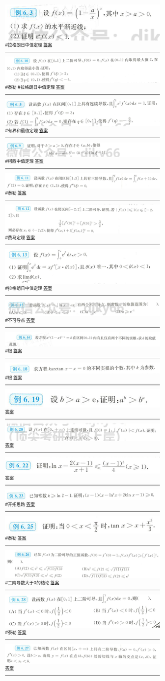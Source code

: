 ![](附件/Pasted%20image%2020220926104240.png)
#拉格朗日中值定理
[答案](高数18讲/答案.md#^w35sll)

----
![](附件/Pasted%20image%2020220926105847.png)
#泰勒 #拉格朗日中值定理 
[答案](高数18讲/答案.md#^k049o8)

---
![](附件/Pasted%20image%2020220926145401.png)
#有界和最值定理
[答案](高数18讲/答案.md#^is4e6r)

---
![](附件/Pasted%20image%2020220926154142.png)
#柯西中值定理
[答案](高数18讲/答案.md#^kz2bak)

---
![](附件/Pasted%20image%2020220926154730.png)
#泰勒 
[答案](高数18讲/答案.md#^x404mj)

---
![](附件/Pasted%20image%2020220926154838.png)
#费马定理
[答案](高数18讲/答案.md#^f4d30y)

---
![](附件/Pasted%20image%2020220926155027.png)
#拉格朗日中值定理 
[答案](高数18讲/答案.md#^uid4dm)

---
![](附件/Pasted%20image%2020220926155153.png)
#不可导点
[答案](高数18讲/答案.md#^cka9yi)

---
![](附件/Pasted%20image%2020220926155308.png)
#根
[答案](高数18讲/答案.md#^cboitk)

---
![](附件/Pasted%20image%2020220926155358.png)
#根 
[答案](高数18讲/答案.md#^o3530e)

---
![](附件/Pasted%20image%2020220927093854.png)
[答案](高数18讲/答案.md#^iuhvam)

---
![](附件/Pasted%20image%2020220927094150.png)
[答案](高数18讲/答案.md#^ydny0u)

---
![](附件/Pasted%20image%2020220927095234.png)
[答案](高数18讲/答案.md#^2er6z5)

---
![](附件/Pasted%20image%2020220927095927.png)
#开拓思路
[答案](高数18讲/答案.md#^6zp3v1)

---
![](附件/Pasted%20image%2020220927100221.png)
#泰勒 
[答案](高数18讲/答案.md#^vhyhc5)

---
![](附件/Pasted%20image%2020220927100809.png)
#二阶导数大于0的结论
[答案](高数18讲/答案.md#^2y0hrb)

---
![](附件/Pasted%20image%2020220927103105.png)
#泰勒 
[答案](高数18讲/答案.md#^xcp5um)

---
![](附件/Pasted%20image%2020220927103737.png)
[答案](高数18讲/答案.md#^2iqc95)

---
